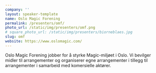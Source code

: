 ```yaml
---
company: ''
layout: speaker-template
name: Oslo Magic Forening
permalink: /presenters/omf/
photo_url: /static/img/presenters/omf.png
# square_photo_url: /static/img/presenters/biorneblaes.jpg
slug: omf
website: https://www.oslomagic.com/
---
```


Oslo Magic Forening jobber for å styrke Magic-miljøet i Oslo. Vi bevilger midler til arrangementer og organiserer egne arrangementer i tillegg til arrangementer i samarbeid med komersielle aktører.
